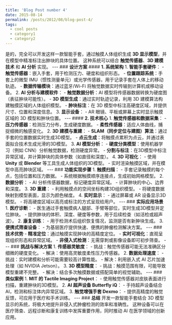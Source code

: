 ```yaml
---
title: 'Blog Post number 4'
date: 2015-08-14
permalink: /posts/2012/08/blog-post-4/
tags:
  - cool posts
  - category1
  - category2
---
```



是的，完全可以开发这样一款智能手套，通过触摸人体组织生成 **3D 显示模型**，并在模型中精准标注出肿块的具体位置。 这种系统可以结合 **触觉传感器**、**3D 建模技术** 和 **AI 分析** 实现。 --- ### **设计方案** #### **1. 系统架构** 1. **智能手套硬件**： - **触觉传感器**：嵌入手套，用于检测压力、硬度和组织形态。 - **位置跟踪系统**：手套上的微型 IMU（惯性测量单元）或光学传感器，用于记录手套在人体上的移动轨迹。 - **数据传输模块**：通过蓝牙/Wi-Fi 将触觉数据实时传输到计算机或移动设备。 2. **AI 分析与建模软件**： - **触觉数据分析**：AI 模型将传感器数据转换为硬度图（表征肿块可能性）。 - **3D 模型生成**：通过实时轨迹记录，利用 3D 建模算法构建触摸区域的人体组织模型。 - **肿块标注**：在 3D 模型中标注高硬度区域，并提供尺寸、位置和深度信息。 3. **显示设备**： - AR 眼镜、平板或屏幕上实时显示触摸区域的 3D 模型和肿块位置。 --- #### **2. 技术核心** 1. **触觉传感器和数据采集**： - **压力传感器**：检测压力分布，生成硬度数据。 - **柔性传感器**：适应人体曲线，捕捉细微的触感变化。 2. **3D 建模与重建**： - **SLAM（同步定位与建图）算法**：通过手套的位置数据实时生成3D模型。 - **点云生成**：将触摸点累积为点云，并通过表面拟合技术生成光滑的3D模型。 3. **AI 模型分析**： - **硬度分类模型**：使用机器学习（例如 CNN）分析触觉数据，检测硬度异常。 - **分割与标注**：在3D模型中标注异常区域，并计算肿块的具体参数（如直径和深度）。 4. **3D 可视化**： - 使用 **Unity** 或 **Blender** 等工具生成人体组织的3D模型。 - 实时渲染触摸区域，并在模型中高亮肿块区域。 --- ### **功能实现步骤** 1. **触摸扫描**： - 手套记录触摸的每个点，包括位置和压力数据。 - 系统根据触摸顺序连接点，生成初始网格模型。 2. **数据分析**： - AI 分析传感器数据，标记硬度异常区域。 - 计算肿块的中心、边界和深度。 3. **3D 重建**： - 利用触摸点的空间坐标构建3D组织模型。 - 将硬度数据映射到模型表面，显示为颜色梯度。 4. **实时显示**： - 通过屏幕或 AR 设备显示3D模型。 - 将高硬度区域以高亮或标注的方式呈现给用户。 --- ### **实际应用场景** 1. **医疗诊断**： - 医生通过手套触摸病人腿部、手臂等部位，实时生成3D模型并定位肿块。 - 提供肿块的体积、深度、硬度等参数，用于后续检查（如活检或超声波）。 2. **康复训练**： - 用于检测术后组织恢复情况，监测是否有新肿块生成。 3. **便携式筛查设备**： - 为基层医疗提供快速、便携的肿瘤检测解决方案。 --- ### **技术优势** - **精准定位**：通过触摸实现肿块的高精度定位。 - **实时可视化**：直观呈现组织形态和异常区域。 - **非侵入式检测**：无需穿刺或影像设备即可初步筛查。 --- ### **挑战与解决方案** 1. **传感器灵敏度**： - 挑战：触觉传感器可能无法准确区分细微的硬度变化。 - 解决：使用高灵敏度柔性压力传感器。 2. **数据处理速度**： - 挑战：实时建模和分析可能需要较高计算性能。 - 解决：利用嵌入式 AI 芯片加速处理（如 NVIDIA Jetson）。 3. **3D 模型精度**： - 挑战：触摸范围有限，可能导致模型重建不完整。 - 解决：结合多次触摸数据或搭配简单的视觉辅助。 --- ### **类似案例** 1. **MIT 的 Tactile Imaging Project**： - 使用触觉传感器对皮肤表面进行扫描，重建肿块的3D模型。 2. **AI 超声设备 Butterfly iQ**： - 手持超声设备结合 AI，检测和标注体内异常区域。 3. **触觉增强手套 Dexmo**： - 提供高精度的触觉反馈，可应用于医疗和手术训练。 --- ### **总结** 开发一款智能手套结合 3D 模型显示的系统，将极大地提升非侵入式肿瘤检测的效率和准确性。 这种设备可以在医疗筛查、远程诊断和康复训练中发挥重要作用，同时推动 AI 在医学领域的创新应用。
